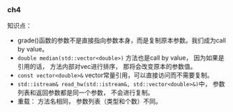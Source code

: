 ### ch4

知识点：
- grade()函数的参数不是直接指向参数本身，而是复制原本参数。我们成为call by value。
- `double median(std::vector<double>)` 方法也是call by value， 因为如果是引用的话， 方法内部对vec进行排序， 那将会改变原本的参数值。
- `const vector<double>&` vector常量引用，可以直接访问而不需要复制。
- `std::istream& read_hw(std::istream&, std::vector<double>&)`中， 参数列表和返回参数都是同一个参数， 不会进行复制。
- 重载： 方法名相同， 参数列表（类型和个数）不同。
